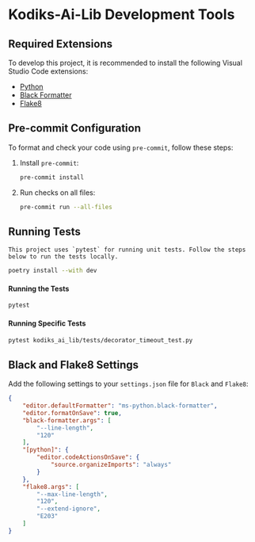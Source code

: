 # Kodiks-Ai-Lib Development Tools

## Required Extensions

To develop this project, it is recommended to install the following Visual Studio Code extensions:

- [Python](https://marketplace.visualstudio.com/items?itemName=ms-python.python)
- [Black Formatter](https://marketplace.visualstudio.com/items?itemName=ms-python.black-formatter)
- [Flake8](https://marketplace.visualstudio.com/items?itemName=ms-python.flake8)

## Pre-commit Configuration

To format and check your code using `pre-commit`, follow these steps:

1. Install `pre-commit`:

    ```bash
    pre-commit install
    ```

2. Run checks on all files:

    ```bash
    pre-commit run --all-files
    ```

## Running Tests

    This project uses `pytest` for running unit tests. Follow the steps below to run the tests locally.

```bash
poetry install --with dev
```

#### Running the Tests
```bash
pytest
```
#### Running Specific Tests
```bash
pytest kodiks_ai_lib/tests/decorator_timeout_test.py
```

## Black and Flake8 Settings

Add the following settings to your `settings.json` file for `Black` and `Flake8`:

```json
{
    "editor.defaultFormatter": "ms-python.black-formatter",
    "editor.formatOnSave": true,
    "black-formatter.args": [
        "--line-length",
        "120"
    ],
    "[python]": {
        "editor.codeActionsOnSave": {
            "source.organizeImports": "always"
        }
    },
    "flake8.args": [
        "--max-line-length",
        "120",
        "--extend-ignore",
        "E203"
    ]
}
